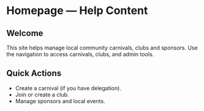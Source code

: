 # Homepage — Help Content

## Welcome
This site helps manage local community carnivals, clubs and sponsors. Use the navigation to access carnivals, clubs, and admin tools.

## Quick Actions
- Create a carnival (if you have delegation).
- Join or create a club.
- Manage sponsors and local events.
